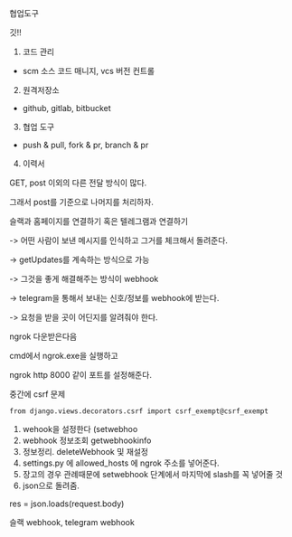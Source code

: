 협업도구



깃!!



1. 코드 관리

-  scm 소스 코드 매니지, vcs 버전 컨트롤

2. 원격저장소

- github, gitlab, bitbucket

3. 협업 도구

- push & pull, fork & pr, branch & pr

4. 이력서





GET, post 이외의 다른 전달 방식이 많다.

그래서 post를 기준으로 나머지를 처리하자.



슬랙과 홈페이지를 연결하기 혹은 텔레그램과 연결하기

-> 어떤 사람이 보낸 메시지를 인식하고 그거를 체크해서 돌려준다.

-> getUpdates를 계속하는 방식으로 가능 

-> 그것을 좋게 해결해주는 방식이 webhook 

-> telegram을 통해서 보내는 신호/정보를 webhook에 받는다.

-> 요청을 받을 곳이 어딘지를 알려줘야 한다. 



ngrok 다운받은다음

cmd에서 ngrok.exe을 실행하고 

ngrok http 8000 같이 포트를 설정해준다.



중간에 csrf 문제

```
from django.views.decorators.csrf import csrf_exempt@csrf_exempt
```



1. wehook을 설정한다 (setwebhoo
2. webhook 정보조회 getwebhookinfo
3. 정보정리. deleteWebhook 및 재설정
4. settings.py 에 allowed_hosts 에 ngrok 주소를 넣어준다.
5. 장고의 경우 관례때문에 setwebhook 단계에서 마지막에 slash를 꼭 넣어줄 것
6.  json으로 돌려줌.

res = json.loads(request.body)



슬랙 webhook, telegram webhook 

